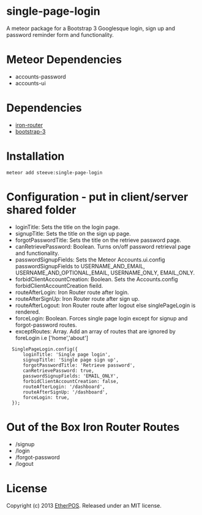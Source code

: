 # single-page-login

A meteor package for a Bootstrap 3 Googlesque login, sign up and password reminder form and functionality.

# Meteor Dependencies

* accounts-password
* accounts-ui

# Dependencies
* [iron-router](https://atmospherejs.com/iron/router "iron-router")
* [bootstrap-3](https://atmospherejs.com/mizzao/bootstrap-3 "bootstrap-3")

# Installation

    meteor add steeve:single-page-login

# Configuration - put in client/server shared folder

* loginTitle: Sets the title on the login page.
* signupTitle: Sets the title on the sign up page.
* forgotPasswordTitle: Sets the title on the retrieve password page.
* canRetrievePassword: Boolean. Turns on/off password retrieval page and functionality.
* passwordSignupFields: Sets the Meteor Accounts.ui.config passwordSignupFields to USERNAME_AND_EMAIL, USERNAME_AND_OPTIONAL_EMAIL, USERNAME_ONLY, EMAIL_ONLY.
* forbidClientAccountCreation: Boolean. Sets the Accounts.config forbidClientAccountCreation fieild.
* routeAfterLogin: Iron Router route after login.
* routeAfterSignUp: Iron Router route after sign up.
* routeAfterLogout: Iron Router route after logout else singlePageLogin is rendered.
* forceLogin: Boolean.  Forces single page login except for signup and forgot-password routes.
* exceptRoutes: Array. Add an array of routes that are ignored by foreLogin i.e ['home','about']


```
  SinglePageLogin.config({
      loginTitle: 'Single page login',
      signupTitle: 'Single page sign up',
      forgotPasswordTitle: 'Retrieve password',
      canRetrievePassword: true,
      passwordSignupFields: 'EMAIL_ONLY',
      forbidClientAccountCreation: false,
      routeAfterLogin: '/dashboard',
      routeAfterSignUp: '/dashboard',
      forceLogin: true,
  });
```

# Out of the Box Iron Router Routes
* /signup
* /login
* /forgot-password
* /logout

# License
Copyright (c) 2013 [EtherPOS](http://www.etherpos.com/ "EtherPOS, LLC"). Released under an MIT license.
